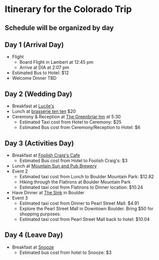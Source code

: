 # Itinerary for the Colorado Trip
## Schedule will be organized by day

## Day 1 (Arrival Day)
* Flight
   * Board Flight in Lambert at 12:45 pm
   * Arrive at DIA at 2:07 pm
* Estimated Bus to Hotel: $12
* Welcome Dinner TBD
## Day 2 (Wedding Day)
* Breakfast at [Lucile's](https://www.luciles.com/)
* Lunch at [brasserie ten ten](https://www.brasserietenten.com) $20
* Ceremony & Reception at [The Greenbriar Inn](http://www.greenbriarinn.com) at 5:30
    * Estimated Taxi cost from Hotel to Ceremony: $25
    * Estimated Bus cost from Ceremony/Reception to Hotel: $6
## Day 3 (Activities Day)
* Breakfast at [Foolish Craig's Cafe](http://www.foolishcraigs.com/)
    * Estimated Bus cost from Hotel to Foolish Craig's: $3
* Lunch at [Mountain Sun and Pub Brewery](http://www.mountainsunpub.com/new/index.html)
* Event 2
  * Estimated taxi cost from Lunch to Boulder Mountain Park: $12.82
  * Hiking through the Flatirons at Boulder Mountain Park
  * Estimated taxi cost from Flatirons to Dinner location: $10.24
* Have Dinner at [The Sink](https://thesink.com/) in Boulder
* Event 3
  * Estimated taxi cost from Dinner to Pearl Street Mall: $4.91
  * Explore the Pearl Street Mall in Downtown Boulder. Bring $50 for shopping purposes.
  * Estimated taxi cost from Pearl Street Mall back to hotel: $10.04

## Day 4 (Leave Day)
* Breakfast at [Snooze](http://snoozeeatery.com/locations/boco/)
    * Estimated bus cost from hotel to Snooze: $3
